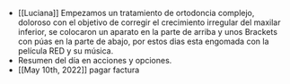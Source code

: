 - [[Luciana]] Empezamos un tratamiento de ortodoncia complejo, doloroso con el objetivo de corregir el crecimiento irregular del maxilar inferior, se colocaron un aparato en la parte de arriba y unos Brackets con púas en la parte de abajo, por estos dias esta engomada con la película RED y su música.
- Resumen del día en acciones y opciones.
- [[May 10th, 2022]] pagar factura